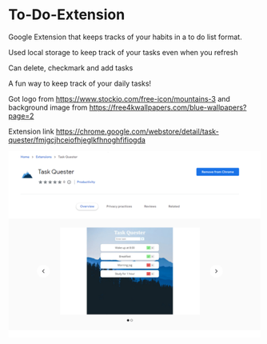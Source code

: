 # To-Do-Extension
Google Extension that keeps tracks of your habits in a to do list format. 

Used local storage to keep track of your tasks even when you refresh

Can delete, checkmark and add tasks

A fun way to keep track of your daily tasks!

Got logo from https://www.stockio.com/free-icon/mountains-3
and background image from https://free4kwallpapers.com/blue-wallpapers?page=2

Extension link https://chrome.google.com/webstore/detail/task-quester/fmjgcjhceiofhjeglkfhnoghfifiogda

![Screenshot](image.png)
